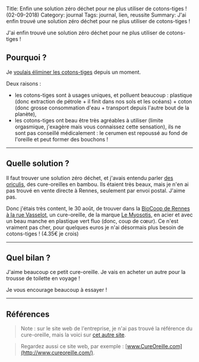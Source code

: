 Title: Enfin une solution zéro déchet pour ne plus utiliser de cotons-tiges ! (02-09-2018)
Category: journal
Tags: journal, lien, reussite
Summary: J'ai enfin trouvé une solution zéro déchet pour ne plus utiliser de cotons-tiges !

J'ai enfin trouvé une solution zéro déchet pour ne plus utiliser de cotons-tiges !

## Pourquoi ?
Je [voulais éliminer les cotons-tiges](https://github.com/Naereen/Objectif-Zero-Dechet-2018/issues/12) depuis un moment.

Deux raisons :

- les cotons-tiges sont à usages uniques, et polluent beaucoup : plastique (donc extraction de pétrole + il finit dans nos sols et les océans) + coton (donc grosse consommation d'eau + transport depuis l'autre bout de la planète),
- les cotons-tiges ont beau être très agréables à utiliser (limite orgasmique, j'exagère mais vous connaissez cette sensation), ils ne sont pas conseillé médicalement : le cerumen est repoussé au fond de l'oreille et peut former des bouchons !

---

## Quelle solution ?

Il faut trouver une solution zéro déchet, et j'avais entendu parler [des oriculis](https://www.lamazuna.com/fr/hygiene/84-oriculi-cure-oreilles-ecologique-en-bambou-3760201130605.html), des cure-oreilles en bambou.
Ils étaient très beaux, mais je n'en ai pas trouvé en vente directe à Rennes, seulement par envoi postal. J'aime pas.

Donc j'étais très content, le 30 août, de trouver dans la [BioCoop de Rennes à la rue Vasselot](https://www.biocoop.fr/magasins-bio/Trouver-mon-magasin-Biocoop/Bretagne/Ille-et-Vilaine/SCARABEE-VASSELOT), un cure-oreille, de la marque [Le Myosotis](http://www.lemyosotis.fr/), en acier et avec un beau manche en plastique vert fluo (donc, coup de cœur).
Ce n'est vraiment pas cher, pour quelques euros je n'ai désormais plus besoin de cotons-tiges ! (4.35€ je crois)

---

## Quel bilan ?

J'aime beaucoup ce petit cure-oreille. Je vais en acheter un autre pour la trousse de toilette en voyage !

Je vous encourage beaucoup à essayer !

---

## Références

> Note : sur le site web de l'entreprise, je n'ai pas trouvé la référence du cure-oreille, mais la voici sur [cet autre site](http://www.biotoulouse.fr/index.php?idmen=156&id_prod=1338).

> Regardez aussi ce site web, par exemple : [www.CureOreille.com](http://www.cureoreille.com/).
